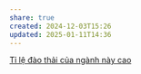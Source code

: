 ```yaml
---
share: true
created: 2024-12-03T15:26
updated: 2025-01-11T14:36
---
```

[Tỉ lệ đào thải của ngành này cao](./T%E1%BB%89%20l%E1%BB%87%20%C4%91%C3%A0o%20th%E1%BA%A3i%20c%E1%BB%A7a%20ng%C3%A0nh%20n%C3%A0y%20cao.md)